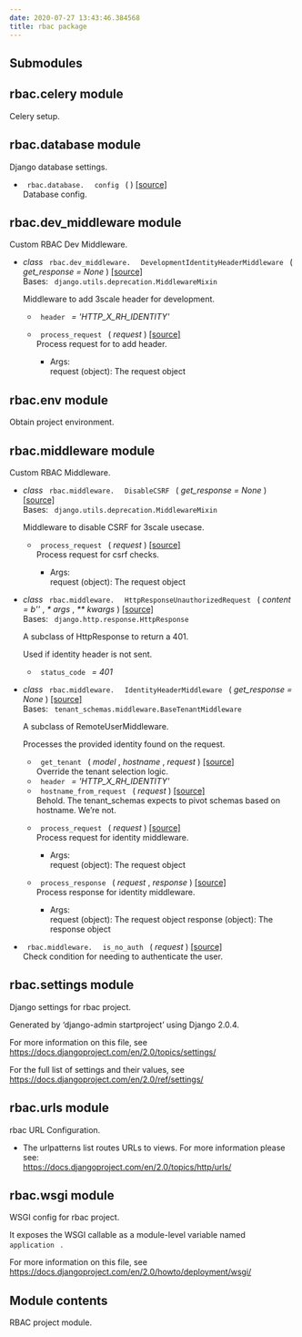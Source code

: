 ```yaml
---
date: 2020-07-27 13:43:46.384568
title: rbac package
---
```

<div id="rbac-package" class="section">


<div id="submodules" class="section">

## Submodules

</div>

<div id="module-rbac.celery" class="section">

<span id="rbac-celery-module"> </span>

## rbac.celery module

Celery setup.

</div>

<div id="module-rbac.database" class="section">

<span id="rbac-database-module"> </span>

## rbac.database module

Django database settings.

  - `  rbac.database.  ` `  config  ` <span class="sig-paren"> ( </span>
    <span class="sig-paren"> ) </span> [<span class="viewcode-link">
    \[source\] </span>](../../_modules/rbac/database/#config)  
    Database config.

</div>

<div id="module-rbac.dev_middleware" class="section">

<span id="rbac-dev-middleware-module"> </span>

## rbac.dev\_middleware module

Custom RBAC Dev Middleware.

  - *class* `  rbac.dev_middleware.  ` ` 
    DevelopmentIdentityHeaderMiddleware  ` <span class="sig-paren"> (
    </span> *<span class="n"> get\_response </span> <span class="o"> =
    </span> <span class="default_value"> None </span>*
    <span class="sig-paren"> ) </span> [<span class="viewcode-link">
    \[source\]
    </span>](../../_modules/rbac/dev_middleware/#DevelopmentIdentityHeaderMiddleware)  
    Bases: `  django.utils.deprecation.MiddlewareMixin  `
    
    Middleware to add 3scale header for development.
    
      - `  header  ` *= 'HTTP\_X\_RH\_IDENTITY'*
    
    <!-- end list -->
    
      - `  process_request  ` <span class="sig-paren"> ( </span>
        *<span class="n"> request </span>* <span class="sig-paren"> )
        </span> [<span class="viewcode-link"> \[source\]
        </span>](../../_modules/rbac/dev_middleware/#DevelopmentIdentityHeaderMiddleware.process_request)  
        Process request for to add header.
        
          - Args:  
            request (object): The request object

</div>

<div id="module-rbac.env" class="section">

<span id="rbac-env-module"> </span>

## rbac.env module

Obtain project environment.

</div>

<div id="module-rbac.middleware" class="section">

<span id="rbac-middleware-module"> </span>

## rbac.middleware module

Custom RBAC Middleware.

  - *class* `  rbac.middleware.  ` `  DisableCSRF  `
    <span class="sig-paren"> ( </span> *<span class="n"> get\_response
    </span> <span class="o"> = </span> <span class="default_value"> None
    </span>* <span class="sig-paren"> ) </span>
    [<span class="viewcode-link"> \[source\]
    </span>](../../_modules/rbac/middleware/#DisableCSRF)  
    Bases: `  django.utils.deprecation.MiddlewareMixin  `
    
    Middleware to disable CSRF for 3scale usecase.
    
      - `  process_request  ` <span class="sig-paren"> ( </span>
        *<span class="n"> request </span>* <span class="sig-paren"> )
        </span> [<span class="viewcode-link"> \[source\]
        </span>](../../_modules/rbac/middleware/#DisableCSRF.process_request)  
        Process request for csrf checks.
        
          - Args:  
            request (object): The request object

<!-- end list -->

  - *class* `  rbac.middleware.  ` `  HttpResponseUnauthorizedRequest  `
    <span class="sig-paren"> ( </span> *<span class="n"> content </span>
    <span class="o"> = </span> <span class="default_value"> b'' </span>*
    , *<span class="o"> \* </span> <span class="n"> args </span>* ,
    *<span class="o"> \*\* </span> <span class="n"> kwargs </span>*
    <span class="sig-paren"> ) </span> [<span class="viewcode-link">
    \[source\]
    </span>](../../_modules/rbac/middleware/#HttpResponseUnauthorizedRequest)  
    Bases: `  django.http.response.HttpResponse  `
    
    A subclass of HttpResponse to return a 401.
    
    Used if identity header is not sent.
    
      - `  status_code  ` *= 401*

<!-- end list -->

  - *class* `  rbac.middleware.  ` `  IdentityHeaderMiddleware  `
    <span class="sig-paren"> ( </span> *<span class="n"> get\_response
    </span> <span class="o"> = </span> <span class="default_value"> None
    </span>* <span class="sig-paren"> ) </span>
    [<span class="viewcode-link"> \[source\]
    </span>](../../_modules/rbac/middleware/#IdentityHeaderMiddleware)  
    Bases: `  tenant_schemas.middleware.BaseTenantMiddleware  `
    
    A subclass of RemoteUserMiddleware.
    
    Processes the provided identity found on the request.
    
      - `  get_tenant  ` <span class="sig-paren"> ( </span>
        *<span class="n"> model </span>* , *<span class="n"> hostname
        </span>* , *<span class="n"> request </span>*
        <span class="sig-paren"> ) </span> [<span class="viewcode-link">
        \[source\]
        </span>](../../_modules/rbac/middleware/#IdentityHeaderMiddleware.get_tenant)  
        Override the tenant selection logic.
    
    <!-- end list -->
    
      - `  header  ` *= 'HTTP\_X\_RH\_IDENTITY'*
    
    <!-- end list -->
    
      - `  hostname_from_request  ` <span class="sig-paren"> ( </span>
        *<span class="n"> request </span>* <span class="sig-paren"> )
        </span> [<span class="viewcode-link"> \[source\]
        </span>](../../_modules/rbac/middleware/#IdentityHeaderMiddleware.hostname_from_request)  
        Behold. The tenant\_schemas expects to pivot schemas based on
        hostname. We’re not.
    
    <!-- end list -->
    
      - `  process_request  ` <span class="sig-paren"> ( </span>
        *<span class="n"> request </span>* <span class="sig-paren"> )
        </span> [<span class="viewcode-link"> \[source\]
        </span>](../../_modules/rbac/middleware/#IdentityHeaderMiddleware.process_request)  
        Process request for identity middleware.
        
          - Args:  
            request (object): The request object
    
    <!-- end list -->
    
      - `  process_response  ` <span class="sig-paren"> ( </span>
        *<span class="n"> request </span>* , *<span class="n"> response
        </span>* <span class="sig-paren"> ) </span>
        [<span class="viewcode-link"> \[source\]
        </span>](../../_modules/rbac/middleware/#IdentityHeaderMiddleware.process_response)  
        Process response for identity middleware.
        
          - Args:  
            request (object): The request object response (object): The
            response object

<!-- end list -->

  - `  rbac.middleware.  ` `  is_no_auth  ` <span class="sig-paren"> (
    </span> *<span class="n"> request </span>* <span class="sig-paren">
    ) </span> [<span class="viewcode-link"> \[source\]
    </span>](../../_modules/rbac/middleware/#is_no_auth)  
    Check condition for needing to authenticate the user.

</div>

<div id="module-rbac.settings" class="section">

<span id="rbac-settings-module"> </span>

## rbac.settings module

Django settings for rbac project.

Generated by ‘django-admin startproject’ using Django 2.0.4.

For more information on this file, see
<https://docs.djangoproject.com/en/2.0/topics/settings/>

For the full list of settings and their values, see
<https://docs.djangoproject.com/en/2.0/ref/settings/>

</div>

<div id="module-rbac.urls" class="section">

<span id="rbac-urls-module"> </span>

## rbac.urls module

rbac URL Configuration.

  - The urlpatterns list routes URLs to views. For more information
    please see:  
    <https://docs.djangoproject.com/en/2.0/topics/http/urls/>

</div>

<div id="module-rbac.wsgi" class="section">

<span id="rbac-wsgi-module"> </span>

## rbac.wsgi module

WSGI config for rbac project.

It exposes the WSGI callable as a module-level variable named ` 
application  ` .

For more information on this file, see
<https://docs.djangoproject.com/en/2.0/howto/deployment/wsgi/>

</div>

<div id="module-rbac" class="section">

<span id="module-contents"> </span>

## Module contents

RBAC project module.

</div>

</div>